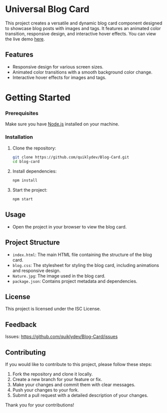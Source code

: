 # Universal Blog Card

This project creates a versatile and dynamic blog card component designed to showcase blog posts with images and tags. It features an animated color transition, responsive design, and interactive hover effects.
You can view the live demo [here](https://quiklydev.github.io/Blog-Card/).

## Features

- Responsive design for various screen sizes.
- Animated color transitions with a smooth background color change.
- Interactive hover effects for images and tags.

# Getting Started

### Prerequisites

Make sure you have [Node.js](https://nodejs.org/) installed on your machine.

### Installation

1. Clone the repository:
    
     ```bash
    git clone https://github.com/quiklydev/Blog-Card.git
   cd blog-card
   

2. Install dependencies:
    
    ```sh
    npm install
    ```

3. Start the project:
    
    ```sh
    npm start
    ```

## Usage

- Open the project in your browser to view the blog card.

## Project Structure

- `index.html`: The main HTML file containing the structure of the blog card.
- `blog.css`: The stylesheet for styling the blog card, including animations and responsive design.
- `Nature.jpg`: The image used in the blog card.
- `package.json`: Contains project metadata and dependencies.


## License

This project is licensed under the ISC License.

## Feedback

Issues: https://github.com/quiklydev/Blog-Card/issues

## Contributing

If you would like to contribute to this project, please follow these steps:

1. Fork the repository and clone it locally.
2. Create a new branch for your feature or fix.
3. Make your changes and commit them with clear messages.
4. Push your changes to your fork.
5. Submit a pull request with a detailed description of your changes.

Thank you for your contributions!